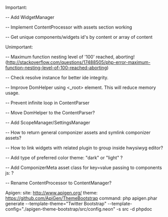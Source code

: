 Important:

-- Add WidgetManager

-- Implement ContentProcessor with assets section working

-- Get unique components/widgets id's by content or array of content

Unimportant:

-- Maximum function nesting level of '100' reached, aborting! 
(http://stackoverflow.com/questions/17488505/php-error-maximum-function-nesting-level-of-100-reached-aborting)

-- Check resolve instance for better ide integrity.

-- Improve DomHelper using <_root> element. This will reduce memory usage.

-- Prevent infinite loop in ContentParser

-- Move DomHelper to the ContentParser?

-- Add ScopeManager/SettingsManager

-- How to return general componizer assets and symlink componizer assets?

-- How to link widgets with related plugin to group inside hwysiwyg editor?

-- Add type of preferred color theme: "dark" or "light"  ?

-- Add ComponizerMeta asset class for key=value passing to components js: <meta name="key" content="value">?

-- Rename ContentProcessor to ContentManager?

Apigen:
site: http://www.apigen.org/
theme: https://github.com/ApiGen/ThemeBootstrap
command: php apigen.phar generate --template-theme="Twitter Bootstrap" --template-config="./apigen-theme-bootstrap/src/config.neon" -s src -d phpdoc

